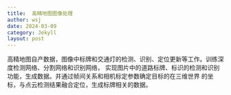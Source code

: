 ```yaml
---
title:  高精地图图像处理 
author: wsj 
date: 2024-03-09
category: Jekyll
layout: post
---
```



高精地图自产数据，图像中标牌和交通灯的检测、识别、定位更新等工作。训练深度检测网络、分割网络和识别网络，
实现图片中的道路标牌、标识的检测和识别功能，生成数据。并通过帧间关系和相机标定参数确定目标的在三维世界
的坐标，与点云检测结果融合定位，生成标牌相关的数据。

[1]: http://ai.hihzs.com:4002
